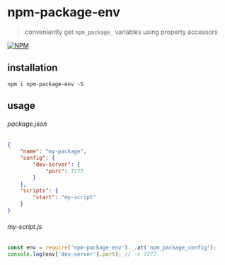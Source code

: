 # npm-package-env

> conveniently get `npm_package_` variables using property accessors

[![NPM][1]][2]


## installation

```shell
npm i npm-package-env -S
```


## usage

###### package.json

```json
{
    "name": "my-package",
    "config": {
        "dev-server": {
            "port": 7777
        }
    },
    "scripts": {
        "start": "my-script"
    }
}
```

###### my-script.js

```javascript
const env = require('npm-package-env')._.at('npm_package_config');
console.log(env['dev-server'].port); // -> 7777
```





[1]: https://img.shields.io/npm/v/npm-package-env.svg?style=flat-square
[2]: https://www.npmjs.com/package/npm-package-env